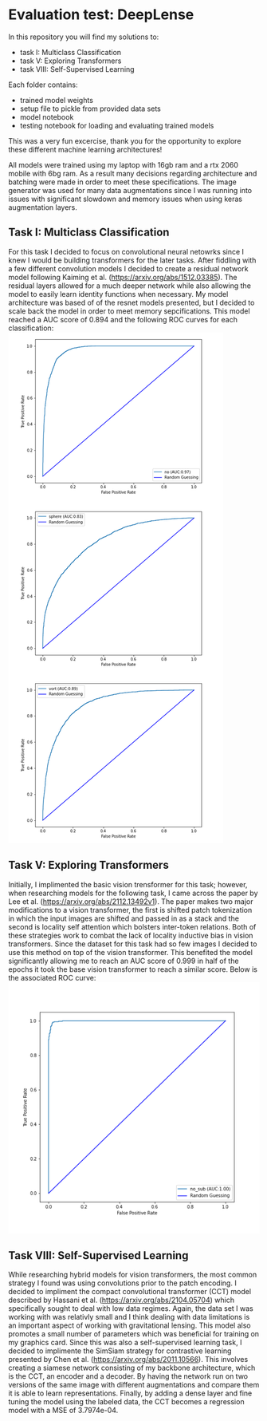 # Evaluation test: DeepLense

In this repository you will find my solutions to:
- task I: Multiclass Classification
- task V: Exploring Transformers 
- task VIII: Self-Supervised Learning

Each folder contains:
- trained model weights
- setup file to pickle from provided data sets
- model notebook 
- testing notebook for loading and evaluating trained models

This was a very fun excercise, thank you for the opportunity to explore
these different machine learning architectures!

All models were trained using my laptop with 16gb ram and a rtx 2060 mobile with
6bg ram. As a result many decisions regarding architecture and batching
were made in order to meet these specifications. The image generator
was used for many data augmentations since I was running into issues with 
significant slowdown and memory issues when using keras augmentation layers. 

## Task I: Multiclass Classification

For this task I decided to focus on convolutional neural netowrks since I knew
I would be building transformers for the later tasks. After fiddling with a few
different convolution models I decided to create a residual network model
following Kaiming et al. (https://arxiv.org/abs/1512.03385). The residual layers
allowed for a much deeper network while also allowing the model to easily learn 
identity functions when necessary. My 
model architecture was based of of the resnet models presented, but I decided 
to scale back the model in order to meet memory sepcifications. 
This model reached a AUC score
of 0.894 and the following ROC curves for each classification:
![resnet plots](task1/ROC_resnet.png)

## Task V: Exploring Transformers

Initially, I implimented the basic vision trensformer for this task; however,
when researching models for the following task, I came across the paper by 
Lee et al. (https://arxiv.org/abs/2112.13492v1). The paper makes two major 
modifications to a vision transformer, the first is shifted patch tokenization
in which the input images are shifted and passed in as a stack and the second is
locality self attention which bolsters inter-token relations. Both of these
strategies work to combat the lack of locality inductive bias in vision
transformers. Since the dataset for this
task had so few images I decided to use this method on top of the vision
transformer. This benefited the model significantly allowing me to reach an AUC 
score of 0.999 in half of the epochs it took the base vision transformer to
reach a similar score. Below is the associated ROC curve:
![transform plot](specific5/ROC_transformer.png)

## Task VIII: Self-Supervised Learning

While researching hybrid models for vision transformers, the most common
strategy I found was using convolutions prior to the patch encoding. I decided 
to impliment the compact convolutional transformer (CCT)
model described by Hassani et al. (https://arxiv.org/abs/2104.05704)
which specifically sought to deal with low data regimes. Again, the data set I 
was working with was relativly small and I think dealing with data limitations
is an important aspect of working with gravitational lensing. This model also
promotes a small number of parameters which was beneficial for training on my
graphics card. Since this was also a self-supervised learning task, I decided to 
implimente the SimSiam strategy for contrastive learning presented by Chen et al.
(https://arxiv.org/abs/2011.10566). This involves creating a siamese network 
consisting of my backbone architecture, which is the CCT, an encoder and a
decoder. By having the network run on two versions of the same image with 
different augmentations and compare them it is able to learn representations. 
Finally, by adding a dense layer and fine tuning the model using the labeled
data, the CCT becomes a regression model with a MSE of 3.7974e-04.